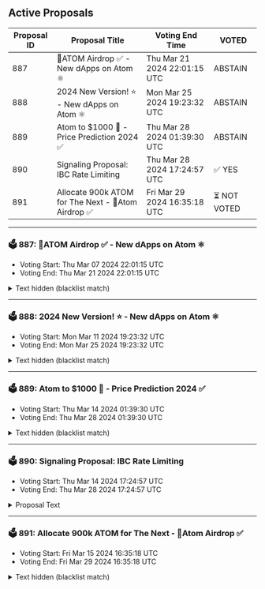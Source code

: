 ## Active Proposals

| Proposal ID | Proposal Title | Voting End Time | VOTED |
|-------------|----------------|-----------------|-------|
| 887 | 💎ATOM Airdrop ✅ - New dApps on Atom ⚛️ | Thu Mar 21 2024 22:01:15 UTC | ABSTAIN |
| 888 | 2024 New Version! ⭐ - New dApps on Atom ⚛️ | Mon Mar 25 2024 19:23:32 UTC | ABSTAIN |
| 889 | Atom to $1000 🚀 - Price Prediction 2024 ✅ | Thu Mar 28 2024 01:39:30 UTC | ABSTAIN |
| 890 | Signaling Proposal: IBC Rate Limiting | Thu Mar 28 2024 17:24:57 UTC | ✅ YES |
| 891 | Allocate 900k ATOM for The Next - 💎Atom Airdrop ✅ | Fri Mar 29 2024 16:35:18 UTC | ⏳ NOT VOTED |

---

### 🗳 887: 💎ATOM Airdrop ✅ - New dApps on Atom ⚛️
- Voting Start: Thu Mar 07 2024 22:01:15 UTC
- Voting End: Thu Mar 21 2024 22:01:15 UTC

<details>
<summary>Text hidden (blacklist match)</summary>
 
</details>

---

### 🗳 888: 2024 New Version! ⭐ - New dApps on Atom ⚛️
- Voting Start: Mon Mar 11 2024 19:23:32 UTC
- Voting End: Mon Mar 25 2024 19:23:32 UTC

<details>
<summary>Text hidden (blacklist match)</summary>
 
</details>

---

### 🗳 889: Atom to $1000 🚀 - Price Prediction 2024 ✅
- Voting Start: Thu Mar 14 2024 01:39:30 UTC
- Voting End: Thu Mar 28 2024 01:39:30 UTC

<details>
<summary>Text hidden (blacklist match)</summary>
 
</details>

---

### 🗳 890: Signaling Proposal: IBC Rate Limiting
- Voting Start: Thu Mar 14 2024 17:24:57 UTC
- Voting End: Thu Mar 28 2024 17:24:57 UTC

<details>
<summary>Proposal Text</summary>
 
## TL;DR;nThis proposal recommends a mechanism that may limit damage to user funds in the case of an exploited vulnerability. If it passes, the [IBC Rate Limit module](https://github.com/Stride-Labs/ibc-rate-limiting) developed by Stride Labs will be added to the Cosmos Hub.nn## OverviewnAs the Interchain ecosystem and economy grows in importance, it becomes increasingly important to ensure that each sovereign chain and their inter-connections are protected against exploits. nnThere are a number of different ways to achieve this; exhaustive testing, code audits and a variety of defensive measures can also be enacted. No matter what measures are taken, there will always exist a potential for misuse in any complex system. Therefore, it is prudent to have defensive measures in place as well, especially because code bugs, environment and library vulnerabilities can manifest themselves in unforeseen ways. This proposal seeks the community’s opinion about the integration of a defensive mechanism to reduce the impact of any exploited vulnerabilities.nnVulnerabilities that exploit user funds can always be rolled back if an appropriate governance vote has taken place, as long as the sandbox is an isolated blockchain. If funds can be on-boarded or off-boarded to other chains, then the instant a vulnerability is exploited, funds can be moved to other chains, beyond the reach of any governance claw back from the exploited chain. The mechanism to off-board funds would be via any bridges to other chains or via IBC support. A rate limiting feature would limit the amount of incoming and outgoing traffic from a particular network that matches a specific criteria.nn## Previous Exploits and Other ImplementationsnExamples of previous real or potential exploits on the Cosmos Hub and other ecosystems are shown below:nn- [Polynetwork Bridge Hack](https://rekt.news/polynetwork-rekt/) ($611 million)n- [BNB Bridge Hack](https://rekt.news/bnb-bridge-rekt/) ($586 million)n- [Wormhole Bridge Hack](https://rekt.news/wormhole-rekt/) ($326 million)n- [Nomad Bridge Hack](https://rekt.news/nomad-rekt/) ($190 million)n- [Harmony Bridge Hack](https://rekt.news/harmony-rekt/) ($100 million)n- [Dragonberry IBC bug](https://forum.cosmos.network/t/ibc-security-advisory-dragonberry/7702)nnnThe rate limiting technique is a useful tool that is implemented in a variety of scenarios, including the area of financial transactions, for example [on the Osmosis chain](https://github.com/osmosis-labs/osmosis/tree/v23.0.0/x/ibc-rate-limit).nn## ProposalnWe propose adding the [Rate Limit module](https://github.com/Stride-Labs/ibc-rate-limiting) developed by Stride Labs to the Cosmos Hub. The module prevents massive inflows or outflows of IBC tokens in a short time frame (e.g., 24 hour window). Every rate limit is applied at a `ChannelID + Denom` granularity. For example, a rate limit could be added for `uatom` on the Cosmos Hub <> Osmosis channel (`channel-141`). nnEvery rate limit will also have a configurable threshold that dictates the max inflow/outflow along the channel. The threshold is represented as a percentage of the total supply of the denom at the start of the time window, and it remains constant until the window expires. For instance, the rate limit for `uatom` on `channel-141` might have a threshold of 5% for both inflow and outflow. Given the total supply of 388M ATOMs, such a rate limit would reject any IBC transfer that would cause a net inflow or outflow greater than 19.4M ATOMs. Once the time window expires, the net inflow and outflow are reset to 0.nnInitially, we propose the add the following (conservative) rate limits (for both inflow and outflow) with a 24 hour time window:n* 5% for `uatom` on Cosmos Hub <> Osmosis (`channel-141`) – a net flow of 19.4M ATOMs / dayn* 1% for `uatom` on Cosmos Hub <> Neutron (`channel-569`) – a net flow of 3.9M ATOMs / dayn* 1% for `uatom` on Cosmos Hub <> Stride (`channel-391`) – a net flow of 3.9M ATOMs / dayn* 1% for `uatom` on Cosmos Hub <> Kujira (`channel-343`) – a net flow of 3.9M ATOMs / dayn* 1% for `uatom` on Cosmos Hub <> Injective (`channel-220`) – a net flow of 3.9M ATOMs / dayn* 1% for `uatom` on Cosmos Hub <> Persistence (`channel-190`) – a net flow of 3.9M ATOMs / dayn* 1% for `uatom` on Cosmos Hub <> Secret (`channel-235`) – a net flow of 3.9M ATOMs / daynnThese limits are conservative enough to avoid false positives – user transfers being rejected – while still providing an initial protection against exploits. The proposed values are based on the following back-of-the-envelope calculation: In the last 14 days, ~400.000 ATOMs were transferred out of the Hub on average per day, which is ~ 0.1% of the total ATOM supply, and most of this is transferred to Osmosis (more than 90%). This makes the suggested 5% limit large enough to avoid false positives. nnOnce these rate limits are added, both the inflow and outflow on these channels can be monitored (`gaiad q ratelimit list-rate-limits`) and the limits can be adjusted accordingly. Note that the Rate Limit module enables rate limits to be added and updated via governance proposals. nn## Proposal OutcomesnThe following items summarize the voting options and what they mean for this proposal:nn**Upon a YES vote:**n* The [Rate Limit module](https://github.com/Stride-Labs/ibc-rate-limiting) developed by Stride Labs will be integrated into Gaia and rolled out in one of the next major releases. nn**Upon a NO vote:**n* The Rate Limit module will not be added to the Hub and the discussions with the community will continue to find the best path forward to introduce the rate limiting feature that helps to protect user funds.nn**NO WITH VETO** - A ‘NoWithVeto’ vote indicates a proposal either (1) is deemed to be spam, i.e., irrelevant to Cosmos Hub, (2) disproportionately infringes on minority interests, or (3) violates or encourages violation of the rules of engagement as currently set out by Cosmos Hub governance. If the number of ‘NoWithVeto’ votes is greater than a third of total votes, the proposal is rejected and the deposits are burnednn**ABSTAIN** - You wish to contribute to quorum but you formally decline to vote either for or against the proposalnnn## Referencesnn* This proposal references the existing [Github Issue](https://github.com/cosmos/gaia/issues/1945) and the [technical discussion](https://github.com/informalsystems/interchain/blob/main/security/rate-limiter.md).n* A [CosmWasm implementation](https://github.com/osmosis-labs/osmosis/tree/v23.0.0/x/ibc-rate-limit) of the Rate Limit module can be found on the Osmosis chain.n* A [specification](https://github.com/informalsystems/interchain/blob/main/security/rate-limiter.md) of the Osmosis implementation of the Rate Limit module. n* A [Cosmos SDK implementation](https://github.com/Stride-Labs/stride/tree/v18.0.0/x/ratelimit) of the Rate Limit module can be found on the Stride chain. n* The Rate Limit module developed by Stride was also ported into [its own module](https://github.com/Stride-Labs/ibc-rate-limiting) that can be used by other chains, such as the Cosmos Hub.n
</details>

---

### 🗳 891: Allocate 900k ATOM for The Next - 💎Atom Airdrop ✅
- Voting Start: Fri Mar 15 2024 16:35:18 UTC
- Voting End: Fri Mar 29 2024 16:35:18 UTC

<details>
<summary>Text hidden (blacklist match)</summary>
 
</details>
